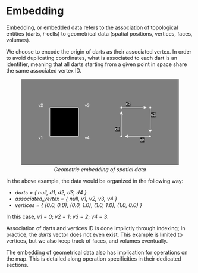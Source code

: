 # Embedding

Embedding, or embedded data refers to the association of topological
entities (darts, *i*-cells) to geometrical data (spatial positions,
vertices, faces, volumes).

We choose to encode the origin of darts as their associated vertex. In
order to avoid duplicating coordinates, what is associated to each dart
is an identifier, meaning that all darts starting from a given point in 
space share the same associated vertex ID.

<figure style="text-align:center">
    <img src="../images/Embed.svg" alt="Embed" />
    <figcaption><i>Geometric embedding of spatial data</i></figcaption>
</figure>

In the above example, the data would be organized in the following way:

- *darts = { null, d1, d2, d3, d4 }*
- *associated_vertex = { null, v1, v2, v3, v4 }*
- *vertices = { (0.0, 0.0), (0.0, 1.0), (1.0, 1.0), (1.0, 0.0) }*

In this case, *v1 = 0*; *v2 = 1*; *v3 = 2*; *v4 = 3*.

Association of darts and vertices ID is done implictly through indexing;
In practice, the *darts* vector does not even exist. This example is limited
to vertices, but we also keep track of faces, and volumes eventually.

The embedding of geometrical data also has implication for operations
on the map. This is detailed along operation specificities in their 
dedicated sections.